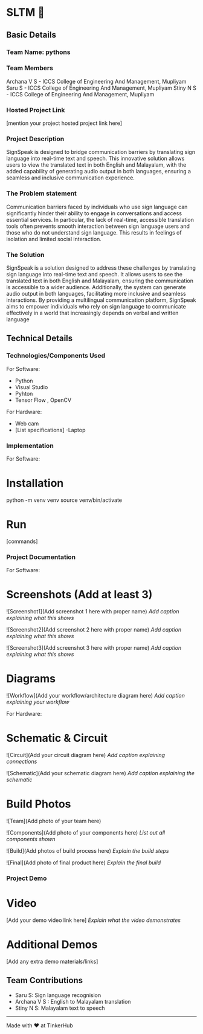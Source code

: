 # SLTM 🎯


## Basic Details
### Team Name: pythons


### Team Members
  Archana V S - ICCS College of Engineering And Management, Mupliyam
  Saru S - ICCS College of Engineering And Management, Mupliyam
  Stiny N S - ICCS College of Engineering And Management, Mupliyam

### Hosted Project Link
[mention your project hosted project link here]

### Project Description
SignSpeak is designed to bridge communication barriers by translating sign language into real-time text and speech. This innovative solution allows users to view the translated text in both English and Malayalam, with the added capability of generating audio output in both languages, ensuring a seamless and inclusive communication experience.
### The Problem statement
Communication barriers faced by individuals who use sign language can significantly hinder their ability to engage in conversations and access essential services. In particular, the lack of real-time, accessible translation tools often prevents smooth interaction between sign language users and those who do not understand sign language. This results in feelings of isolation and limited social interaction.
### The Solution
SignSpeak is a solution designed to address these challenges by translating sign language into real-time text and speech. It allows users to see the translated text in both English and Malayalam, ensuring the communication is accessible to a wider audience. Additionally, the system can generate audio output in both languages, facilitating more inclusive and seamless interactions. By providing a multilingual communication platform, SignSpeak aims to empower individuals who rely on sign language to communicate effectively in a world that increasingly depends on verbal and written language
## Technical Details
### Technologies/Components Used
For Software:
- Python
- Visual Studio
- Pyhton
- Tensor Flow , OpenCV

For Hardware:
- Web cam
- [List specifications]
-Laptop
### Implementation
For Software:
# Installation
python -m venv venv
source venv/bin/activate


# Run
[commands]

### Project Documentation
For Software:

# Screenshots (Add at least 3)
![Screenshot1](Add screenshot 1 here with proper name)
*Add caption explaining what this shows*

![Screenshot2](Add screenshot 2 here with proper name)
*Add caption explaining what this shows*

![Screenshot3](Add screenshot 3 here with proper name)
*Add caption explaining what this shows*

# Diagrams
![Workflow](Add your workflow/architecture diagram here)
*Add caption explaining your workflow*

For Hardware:

# Schematic & Circuit
![Circuit](Add your circuit diagram here)
*Add caption explaining connections*

![Schematic](Add your schematic diagram here)
*Add caption explaining the schematic*

# Build Photos
![Team](Add photo of your team here)


![Components](Add photo of your components here)
*List out all components shown*

![Build](Add photos of build process here)
*Explain the build steps*

![Final](Add photo of final product here)
*Explain the final build*

### Project Demo
# Video
[Add your demo video link here]
*Explain what the video demonstrates*

# Additional Demos
[Add any extra demo materials/links]

## Team Contributions
- Saru S: Sign language recognision
- Archana V S : English to Malayalam translation
- Stiny N S: Malayalam text to speech

---
Made with ❤️ at TinkerHub
